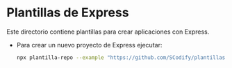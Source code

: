 # Plantillas de Express

Este directorio contiene plantillas para crear aplicaciones con Express.

- Para crear un nuevo proyecto de Express ejecutar:
    ```bash
    npx plantilla-repo --example "https://github.com/SCodify/plantillas-express" --example-path "plantilla-express" express-app
    ```